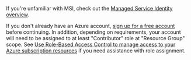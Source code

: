 If you're unfamiliar with MSI, check out the [Managed Service Identity overview](../articles/active-directory/msi-overview.md).

If you don't already have an Azure account, [sign up for a free account](https://azure.microsoft.com/free/) before continuing. In addition, depending on requirements, your account will need to be assigned to at least "Contributor" role at "Resource Group" scope. See [Use Role-Based Access Control to manage access to your Azure subscription resources](role-based-access-control-configure.md) if you need assistance with role assignment.
